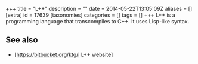 +++
title = "L++"
description = ""
date = 2014-05-22T13:05:09Z
aliases = []
[extra]
id = 17639
[taxonomies]
categories = []
tags = []
+++
L++ is a programming language that transcompiles to C++. It uses Lisp-like syntax.

## See also
* [https://bitbucket.org/ktg/l L++ website]
